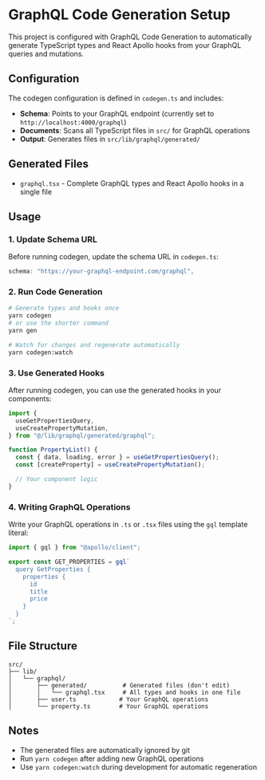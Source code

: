 # GraphQL Code Generation Setup

This project is configured with GraphQL Code Generation to automatically generate TypeScript types and React Apollo hooks from your GraphQL queries and mutations.

## Configuration

The codegen configuration is defined in `codegen.ts` and includes:

- **Schema**: Points to your GraphQL endpoint (currently set to `http://localhost:4000/graphql`)
- **Documents**: Scans all TypeScript files in `src/` for GraphQL operations
- **Output**: Generates files in `src/lib/graphql/generated/`

## Generated Files

- `graphql.tsx` - Complete GraphQL types and React Apollo hooks in a single file

## Usage

### 1. Update Schema URL

Before running codegen, update the schema URL in `codegen.ts`:

```typescript
schema: "https://your-graphql-endpoint.com/graphql",
```

### 2. Run Code Generation

```bash
# Generate types and hooks once
yarn codegen
# or use the shorter command
yarn gen

# Watch for changes and regenerate automatically
yarn codegen:watch
```

### 3. Use Generated Hooks

After running codegen, you can use the generated hooks in your components:

```typescript
import {
  useGetPropertiesQuery,
  useCreatePropertyMutation,
} from "@/lib/graphql/generated/graphql";

function PropertyList() {
  const { data, loading, error } = useGetPropertiesQuery();
  const [createProperty] = useCreatePropertyMutation();

  // Your component logic
}
```

### 4. Writing GraphQL Operations

Write your GraphQL operations in `.ts` or `.tsx` files using the `gql` template literal:

```typescript
import { gql } from "@apollo/client";

export const GET_PROPERTIES = gql`
  query GetProperties {
    properties {
      id
      title
      price
    }
  }
`;
```

## File Structure

```
src/
├── lib/
│   └── graphql/
│       ├── generated/          # Generated files (don't edit)
│       │   └── graphql.tsx     # All types and hooks in one file
│       ├── user.ts            # Your GraphQL operations
│       └── property.ts        # Your GraphQL operations
```

## Notes

- The generated files are automatically ignored by git
- Run `yarn codegen` after adding new GraphQL operations
- Use `yarn codegen:watch` during development for automatic regeneration
